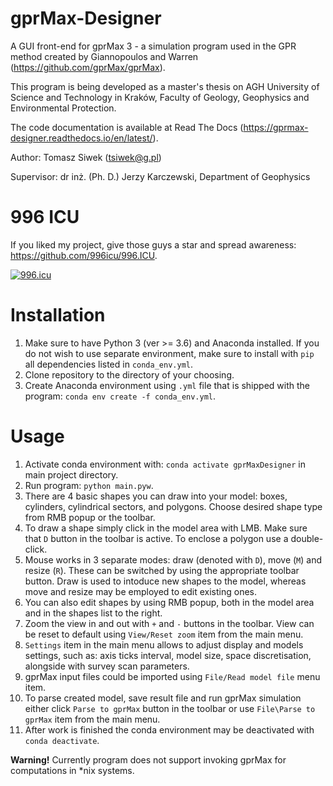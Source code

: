 # gprMax-Designer
A GUI front-end for gprMax 3 - a simulation program used in the GPR method created by Giannopoulos and Warren (https://github.com/gprMax/gprMax). 

This program is being developed as a master's thesis on AGH University of Science and Technology in Kraków, Faculty of Geology, Geophysics and Environmental Protection.

The code documentation is available at Read The Docs (https://gprmax-designer.readthedocs.io/en/latest/).

Author: Tomasz Siwek (tsiwek@g.pl)

Supervisor: dr inż. (Ph. D.) Jerzy Karczewski, Department of Geophysics

# 996 ICU
If you liked my project, give those guys a star and spread awareness: https://github.com/996icu/996.ICU.

[![996.icu](https://img.shields.io/badge/link-996.icu-red.svg)](https://996.icu)

# Installation
1. Make sure to have Python 3 (ver >= 3.6) and Anaconda installed. If you do not wish to use separate environment, make sure to install with `pip` all dependencies listed in `conda_env.yml`.
2. Clone repository to the directory of your choosing.
3. Create Anaconda environment using `.yml` file that is shipped with the program: `conda env create -f conda_env.yml`.

# Usage
1. Activate conda environment with: `conda activate gprMaxDesigner` in main project directory.
2. Run program: `python main.pyw`.
3. There are 4 basic shapes you can draw into your model: boxes, cylinders, cylindrical sectors, and polygons. Choose desired shape type from RMB popup or the toolbar.
4. To draw a shape simply click in the model area with LMB. Make sure that `D` button in the toolbar is active. To enclose a polygon use a double-click.
5. Mouse works in 3 separate modes: draw (denoted with `D`), move (`M`) and resize (`R`). These can be switched by using the appropriate toolbar button. Draw is used to intoduce new shapes to the model, whereas move and resize may be employed to edit existing ones.
6. You can also edit shapes by using RMB popup, both in the model area and in the shapes list to the right.
7. Zoom the view in and out with `+` and `-` buttons in the toolbar. View can be reset to default using `View/Reset zoom` item from the main menu.
8. `Settings` item in the main menu allows to adjust display and models settings, such as: axis ticks interval, model size, space discretisation, alongside with survey scan parameters.
9. gprMax input files could be imported using `File/Read model file` menu item.
10. To parse created model, save result file and run gprMax simulation either click `Parse to gprMax` button in the toolbar or use `File\Parse to gprMax` item from the main menu.
11. After work is finished the conda environment may be deactivated with `conda deactivate`.

__Warning!__ Currently program does not support invoking gprMax for computations in \*nix systems.

